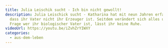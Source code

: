 ```yaml
---
title: Julia Leischik sucht - Ich bin nicht gewollt!
description: Julia Leischick sucht - Katharina hat mit neun Jahren erfahren,
  dass ihr Vater nicht ihr Erzeuger ist. Seitdem verändert sich alles und die
  Frage wer ihr biologischer Vater ist, lässt ihr keine Ruhe.
videoUrl: https://youtu.be/iZvhZrYIWXY
categories:
  - aus-dem-leben
---
```

